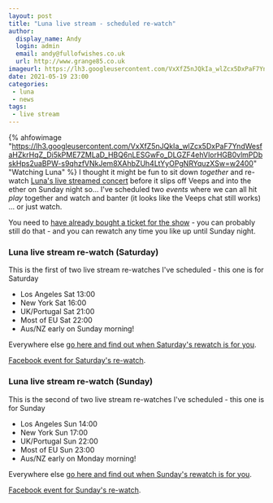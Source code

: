 ```yaml
---
layout: post
title: "Luna live stream - scheduled re-watch"
author:
  display_name: Andy
  login: admin
  email: andy@fullofwishes.co.uk
  url: http://www.grange85.co.uk
imageurl: https://lh3.googleusercontent.com/VxXfZ5nJQkIa_wlZcx5DxPaF7YndWesfaHZkrHqZ_Di5kPME7ZMLaD_HBQ6nLESGwFo_DLGZF4ehVlorHGB0vlmPDbskHps2uaBPW-s9qhzfVNkJem8XAhbZUh4LtYyOPgNRYquzXSw=w2400
date: 2021-05-19 23:00
categories:
 - luna
 - news
tags:
 - live stream
---
```

{% ahfowimage "https://lh3.googleusercontent.com/VxXfZ5nJQkIa_wlZcx5DxPaF7YndWesfaHZkrHqZ_Di5kPME7ZMLaD_HBQ6nLESGwFo_DLGZF4ehVlorHGB0vlmPDbskHps2uaBPW-s9qhzfVNkJem8XAhbZUh4LtYyOPgNRYquzXSw=w2400" "Watching Luna" %}
I thought it might be fun to sit down _together_ and re-watch [Luna's live streamed concert](/2021/05/17/a-beautiful-view-luna-live-stream/) before it slips off Veeps and into the ether on Sunday night so... I've scheduled two _events_ where we can all hit *play* together and watch and banter (it looks like the Veeps chat still works) ... or just watch.

You need to [have already bought a ticket for the show](https://luna.veeps.com/) - you can probably still do that - and you can rewatch any time you like up until Sunday night. 


### Luna live stream re-watch (Saturday)

This is the first of two live stream re-watches I've scheduled - this one is for Saturday 

* Los Angeles Sat 13:00
* New York Sat 16:00
* UK/Portugal Sat 21:00
* Most of EU Sat 22:00
* Aus/NZ early on Sunday morning!

Everywhere else [go here and find out when Saturday's rewatch is for you](https://www.timeanddate.com/worldclock/fixedtime.html?msg=Luna+live+stream+re-watch+Saturday&iso=20210522T21&p1=136&ah=2).

[Facebook event for Saturday's re-watch](https://www.facebook.com/events/479074459983935/).


### Luna live stream re-watch (Sunday)

This is the second of two live stream re-watches I've scheduled - this one is for Sunday 

* Los Angeles Sun 14:00
* New York Sun 17:00
* UK/Portugal Sun 22:00
* Most of EU Sun 23:00
* Aus/NZ early on Monday morning!

Everywhere else [go here and find out when Sunday's rewatch is for you](https://www.timeanddate.com/worldclock/fixedtime.html?msg=Luna+live+stream+re-watch+Sunday&iso=20210523T22&p1=136&ah=2).

[Facebook event for Sunday's re-watch](https://www.facebook.com/events/2899214113668612/).
